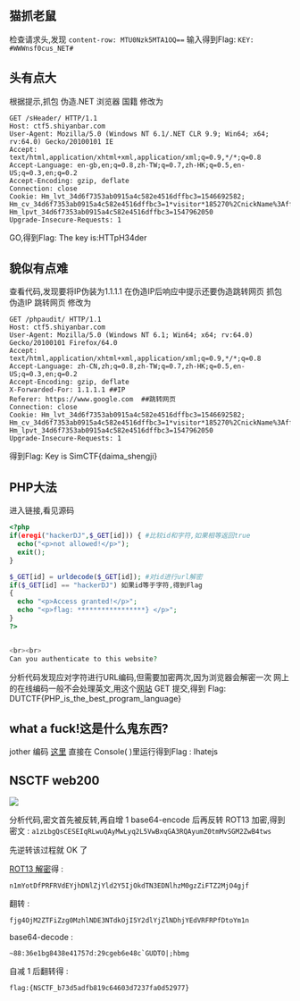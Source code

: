 ## 猫抓老鼠

检查请求头,发现 `content-row: MTU0Nzk5MTA1OQ==`
输入得到Flag: `KEY: #WWWnsf0cus_NET#`

## 头有点大

根据提示,抓包
伪造.NET 浏览器 国籍
修改为
```
GET /sHeader/ HTTP/1.1
Host: ctf5.shiyanbar.com
User-Agent: Mozilla/5.0 (Windows NT 6.1/.NET CLR 9.9; Win64; x64; rv:64.0) Gecko/20100101 IE
Accept: text/html,application/xhtml+xml,application/xml;q=0.9,*/*;q=0.8
Accept-Language: en-gb,en;q=0.8,zh-TW;q=0.7,zh-HK;q=0.5,en-US;q=0.3,en;q=0.2
Accept-Encoding: gzip, deflate
Connection: close
Cookie: Hm_lvt_34d6f7353ab0915a4c582e4516dffbc3=1546692582; Hm_cv_34d6f7353ab0915a4c582e4516dffbc3=1*visitor*185270%2CnickName%3Affdy; Hm_lpvt_34d6f7353ab0915a4c582e4516dffbc3=1547962050
Upgrade-Insecure-Requests: 1
```
GO,得到Flag: The key is:HTTpH34der

## 貌似有点难

查看代码,发现要将IP伪装为1.1.1.1
在伪造IP后响应中提示还要伪造跳转网页
抓包
伪造IP 跳转网页
修改为
```
GET /phpaudit/ HTTP/1.1
Host: ctf5.shiyanbar.com
User-Agent: Mozilla/5.0 (Windows NT 6.1; Win64; x64; rv:64.0) Gecko/20100101 Firefox/64.0
Accept: text/html,application/xhtml+xml,application/xml;q=0.9,*/*;q=0.8
Accept-Language: zh-CN,zh;q=0.8,zh-TW;q=0.7,zh-HK;q=0.5,en-US;q=0.3,en;q=0.2
Accept-Encoding: gzip, deflate
X-Forwarded-For: 1.1.1.1 ##IP
Referer: https://www.google.com  ##跳转网页
Connection: close
Cookie: Hm_lvt_34d6f7353ab0915a4c582e4516dffbc3=1546692582; Hm_cv_34d6f7353ab0915a4c582e4516dffbc3=1*visitor*185270%2CnickName%3Affdy; Hm_lpvt_34d6f7353ab0915a4c582e4516dffbc3=1547962050
Upgrade-Insecure-Requests: 1
```
得到Flag: Key is SimCTF{daima_shengji}

## PHP大法
进入链接,看见源码
```php
<?php
if(eregi("hackerDJ",$_GET[id])) { #比较id和字符,如果相等返回true
  echo("<p>not allowed!</p>");
  exit();
}

$_GET[id] = urldecode($_GET[id]); #对id进行url解密
if($_GET[id] == "hackerDJ") 如果id等于字符,得到Flag
{
  echo "<p>Access granted!</p>";
  echo "<p>flag: *****************} </p>";
}
?>


<br><br>
Can you authenticate to this website?
```
分析代码发现应对字符进行URL编码,但需要加密两次,因为浏览器会解密一次
网上的在线编码一般不会处理英文,用这个[网站](http://tool.bugku.com/safe/url.php)
GET 提交,得到 Flag: DUTCTF{PHP_is_the_best_program_language}

## what a fuck!这是什么鬼东西?

jother 编码 [这里](https://wps2015.org/drops/drops/jother%E7%BC%96%E7%A0%81%E4%B9%8B%E8%B0%9C.html)
直接在 Console( )里运行得到Flag : Ihatejs

## NSCTF web200

![](http://ctf5.shiyanbar.com/web/web200.jpg)

分析代码,密文首先被反转,再自增 1 
base64-encode 后再反转
ROT13 加密,得到密文 :
`a1zLbgQsCESEIqRLwuQAyMwLyq2L5VwBxqGA3RQAyumZ0tmMvSGM2ZwB4tws`

先逆转该过程就 OK 了

[ROT13 解密](http://www.mxcz.net/tools/rot13.aspx)得 : 

`n1mYotDfPRFRVdEYjhDNlZjYld2Y5IjOkdTN3EDNlhzM0gzZiFTZ2MjO4gjf`

翻转 :

`fjg4OjM2ZTFiZzg0MzhlNDE3NTdkOjI5Y2dlYjZlNDhjYEdVRFRPfDtoYm1n`

base64-decode : 
```
~88:36e1bg8438e41757d:29cgeb6e48c`GUDTO|;hbmg
```
自减 1 后翻转得 :

 `flag:{NSCTF_b73d5adfb819c64603d7237fa0d52977}`
<!--stackedit_data:
eyJoaXN0b3J5IjpbMTQ0MzYwODM0Ml19
-->